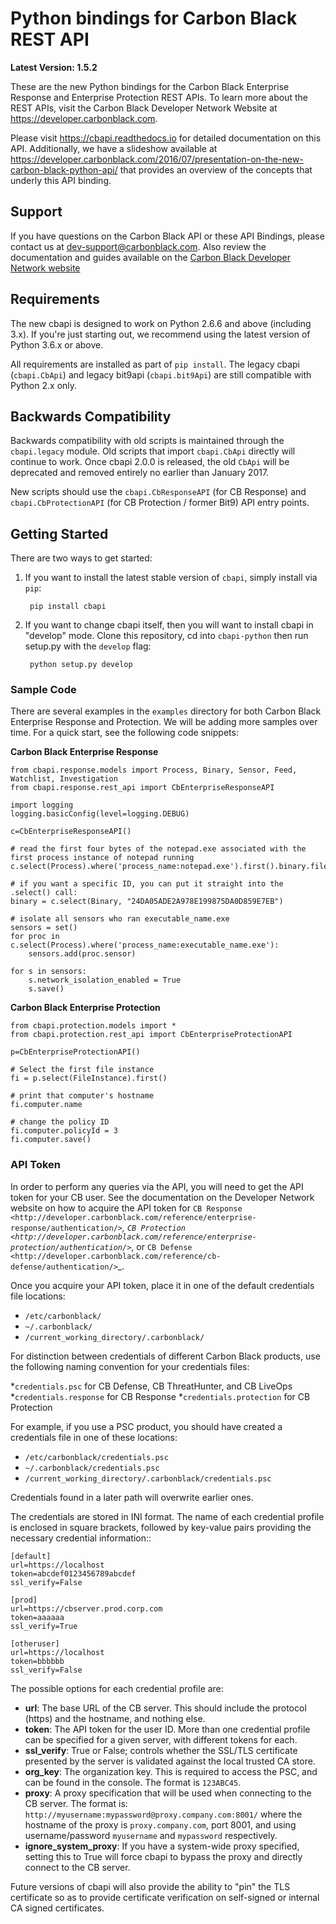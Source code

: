 # Python bindings for Carbon Black REST API

**Latest Version: 1.5.2**

These are the new Python bindings for the Carbon Black Enterprise Response and Enterprise Protection REST APIs.
To learn more about the REST APIs, visit the Carbon Black Developer Network Website at https://developer.carbonblack.com.

Please visit https://cbapi.readthedocs.io for detailed documentation on this API. Additionally, we have a slideshow
available at https://developer.carbonblack.com/2016/07/presentation-on-the-new-carbon-black-python-api/ that provides
an overview of the concepts that underly this API binding.

## Support

If you have questions on the Carbon Black API or these API Bindings, please contact us at dev-support@carbonblack.com.
Also review the documentation and guides available on the
[Carbon Black Developer Network website](https://developer.carbonblack.com)

## Requirements

The new cbapi is designed to work on Python 2.6.6 and above (including 3.x). If you're just starting out,
we recommend using the latest version of Python 3.6.x or above.

All requirements are installed as part of `pip install`.
The legacy cbapi (`cbapi.CbApi`) and legacy bit9api (`cbapi.bit9Api`) are still compatible with Python 2.x only.

## Backwards Compatibility

Backwards compatibility with old scripts is maintained through the `cbapi.legacy` module. Old scripts that import
`cbapi.CbApi` directly will continue to work. Once cbapi 2.0.0 is released, the old `CbApi` will be deprecated and
removed entirely no earlier than January 2017.

New scripts should use the `cbapi.CbResponseAPI` (for CB Response) and
`cbapi.CbProtectionAPI` (for CB Protection / former Bit9) API entry points.

## Getting Started

There are two ways to get started:

1. If you want to install the latest stable version of `cbapi`, simply install via `pip`:

        pip install cbapi

2. If you want to change cbapi itself, then you will want to install cbapi in "develop" mode.
Clone this repository, cd into `cbapi-python` then run setup.py with the `develop` flag:

        python setup.py develop

### Sample Code

There are several examples in the `examples` directory for both Carbon Black Enterprise Response and Protection. We
will be adding more samples over time. For a quick start, see the following code snippets:

**Carbon Black Enterprise Response**

    from cbapi.response.models import Process, Binary, Sensor, Feed, Watchlist, Investigation
    from cbapi.response.rest_api import CbEnterpriseResponseAPI

    import logging
    logging.basicConfig(level=logging.DEBUG)

    c=CbEnterpriseResponseAPI()

    # read the first four bytes of the notepad.exe associated with the first process instance of notepad running
    c.select(Process).where('process_name:notepad.exe').first().binary.file.read(4)

    # if you want a specific ID, you can put it straight into the .select() call:
    binary = c.select(Binary, "24DA05ADE2A978E199875DA0D859E7EB")

    # isolate all sensors who ran executable_name.exe
    sensors = set()
    for proc in c.select(Process).where('process_name:executable_name.exe'):
        sensors.add(proc.sensor)

    for s in sensors:
        s.network_isolation_enabled = True
        s.save()


**Carbon Black Enterprise Protection**

    from cbapi.protection.models import *
    from cbapi.protection.rest_api import CbEnterpriseProtectionAPI

    p=CbEnterpriseProtectionAPI()

    # Select the first file instance
    fi = p.select(FileInstance).first()

    # print that computer's hostname
    fi.computer.name

    # change the policy ID
    fi.computer.policyId = 3
    fi.computer.save()


### API Token

In order to perform any queries via the API, you will need to get the API token for your CB user. See the documentation
on the Developer Network website on how to acquire the API token for
`CB Response <http://developer.carbonblack.com/reference/enterprise-response/authentication/>`_,
`CB Protection <http://developer.carbonblack.com/reference/enterprise-protection/authentication/>`_, or
`CB Defense <http://developer.carbonblack.com/reference/cb-defense/authentication/>`_.

Once you acquire your API token, place it in one of the default credentials file locations:

* ``/etc/carbonblack/``
* ``~/.carbonblack/``
* ``/current_working_directory/.carbonblack/``

For distinction between credentials of different Carbon Black products, use the following naming convention for your credentials files:

*``credentials.psc`` for CB Defense, CB ThreatHunter, and CB LiveOps
*``credentials.response`` for CB Response
*``credentials.protection`` for CB Protection

For example, if you use a PSC product, you should have created a credentials file in one of these locations:

* ``/etc/carbonblack/credentials.psc``
* ``~/.carbonblack/credentials.psc``
* ``/current_working_directory/.carbonblack/credentials.psc``

Credentials found in a later path will overwrite earlier ones.

The credentials are stored in INI format. The name of each credential profile is enclosed in square brackets, followed
by key-value pairs providing the necessary credential information::

    [default]
    url=https://localhost
    token=abcdef0123456789abcdef
    ssl_verify=False

    [prod]
    url=https://cbserver.prod.corp.com
    token=aaaaaa
    ssl_verify=True

    [otheruser]
    url=https://localhost
    token=bbbbbb
    ssl_verify=False

The possible options for each credential profile are:

* **url**: The base URL of the CB server. This should include the protocol (https) and the hostname, and nothing else.
* **token**: The API token for the user ID. More than one credential profile can be specified for a given server, with
  different tokens for each.
* **ssl_verify**: True or False; controls whether the SSL/TLS certificate presented by the server is validated against
  the local trusted CA store.
* **org_key**: The organization key. This is required to access the PSC, and can be found in the console. The format is ``123ABC45``.
* **proxy**: A proxy specification that will be used when connecting to the CB server. The format is:
  ``http://myusername:mypassword@proxy.company.com:8001/`` where the hostname of the proxy is ``proxy.company.com``, port
  8001, and using username/password ``myusername`` and ``mypassword`` respectively.
* **ignore_system_proxy**: If you have a system-wide proxy specified, setting this to True will force cbapi to bypass
  the proxy and directly connect to the CB server.

Future versions of cbapi will also provide the ability to "pin" the TLS certificate so as to provide certificate
verification on self-signed or internal CA signed certificates.
